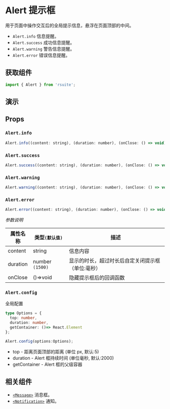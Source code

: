 # Alert 提示框 [<i class="icon icon-edit2" ></i>](https://github.com/rsuite/rsuite.github.io/blob/master/src/components/alert/index.md)

用于页面中操作交互后的全局提示信息，悬浮在页面顶部的中间。

* `Alert.info` 信息提醒。
* `Alert.success` 成功信息提醒。
* `Alert.warning` 警告信息提醒。
* `Alert.error` 错误信息提醒。

## 获取组件

```js
import { Alert } from 'rsuite';
```

## 演示

<!--{demo}-->

## Props

### `Alert.info`

```js
Alert.info((content: string), (duration: number), (onClose: () => void));
```

### `Alert.success`

```js
Alert.success((content: string), (duration: number), (onClose: () => void));
```

### `Alert.warning`

```js
Alert.warning((content: string), (duration: number), (onClose: () => void));
```

### `Alert.error`

```js
Alert.error((content: string), (duration: number), (onClose: () => void));
```

_参数说明_

| 属性名称 | 类型`(默认值)`  | 描述                                              |
| -------- | --------------- | ------------------------------------------------- |
| content  | string          | 信息内容                                          |
| duration | number `(1500)` | 显示的时长，超过时长后自定关闭提示框（单位:毫秒） |
| onClose  | ()=>void        | 隐藏提示框后的回调函数                            |

### `Alert.config`

全局配置

```typescript
type Options = {
  top: number,
  duration: number,
  getContainer: ()=> React.Element
};

Alert.config(options:Options);
```

* top - 距离页面顶部的距离 (单位 px, 默认:5)
* duration - Alert 框持续时间 (单位毫秒, 默认:2000)
* getContainer - Alert 框的父级容器

## 相关组件

* [`<Message>`](/components/message) 消息框。
* [`<Notification>`](/components/notification) 通知。
